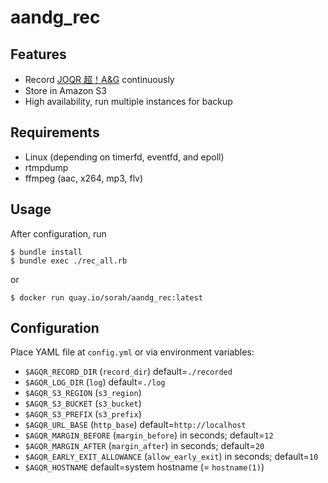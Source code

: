 # aandg_rec

## Features

- Record [JOQR 超！A&G](http://www.agqr.jp) continuously
- Store in Amazon S3
- High availability, run multiple instances for backup

## Requirements

- Linux (depending on timerfd, eventfd, and epoll)
- rtmpdump
- ffmpeg (aac, x264, mp3, flv)

## Usage

After configuration, run

```
$ bundle install
$ bundle exec ./rec_all.rb
```

or

```
$ docker run quay.io/sorah/aandg_rec:latest
```

## Configuration

Place YAML file at `config.yml` or via environment variables:

- `$AGQR_RECORD_DIR` (`record_dir`) default=`./recorded`
- `$AGQR_LOG_DIR` (`log`) default=`./log`
- `$AGQR_S3_REGION` (`s3_region`)
- `$AGQR_S3_BUCKET` (`s3_bucket`)
- `$AGQR_S3_PREFIX` (`s3_prefix`)
- `$AGQR_URL_BASE` (`http_base`) default=`http://localhost`
- `$AGQR_MARGIN_BEFORE` (`margin_before`) in seconds; default=`12`
- `$AGQR_MARGIN_AFTER` (`margin_after`) in seconds; default=`20`
- `$AGQR_EARLY_EXIT_ALLOWANCE` (`allow_early_exit`) in seconds; default=`10`
- `$AGQR_HOSTNAME` default=system hostname (= `hostname(1)`)
